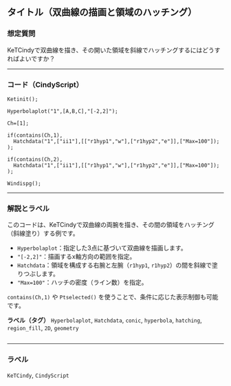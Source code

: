 ## タイトル（双曲線の描画と領域のハッチング）

### 想定質問

KeTCindyで双曲線を描き、その開いた領域を斜線でハッチングするにはどうすればよいですか？

---

### コード（CindyScript）

```cindy
Ketinit();

Hyperbolaplot("1",[A,B,C],"[-2,2]");

Ch=[1];

if(contains(Ch,1),
  Hatchdata("1",["ii1"],[["r1hyp1","w"],["r1hyp2","e"]],["Max=100"]);
);

if(contains(Ch,2),
  Hatchdata("1",["ii1"],[["r1hyp1","w"],["r1hyp2","e"]],["Max=100"]);
);

Windispg();
````

---

### 解説とラベル

このコードは、KeTCindyで双曲線の両腕を描き、その間の領域をハッチング（斜線塗り）する例です。

* `Hyperbolaplot`：指定した3点に基づいて双曲線を描画します。
* `"[-2,2]"`：描画するx軸方向の範囲を指定。
* `Hatchdata`：領域を構成する右腕と左腕（`r1hyp1`, `r1hyp2`）の間を斜線で塗りつぶします。
* `"Max=100"`：ハッチの密度（ライン数）を指定。

`contains(Ch,1)` や `Ptselected()` を使うことで、条件に応じた表示制御も可能です。

**ラベル（タグ）**
`Hyperbolaplot`, `Hatchdata`, `conic`, `hyperbola`, `hatching`, `region_fill`, `2D`, `geometry`

```
```


---

### ラベル

`KeTCindy`, `CindyScript`

